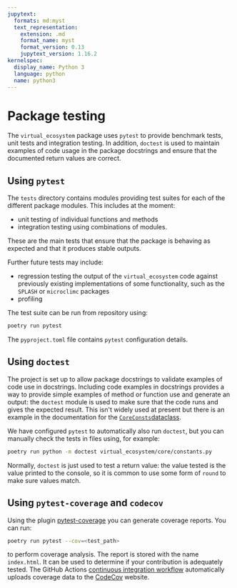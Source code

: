 ```yaml
---
jupytext:
  formats: md:myst
  text_representation:
    extension: .md
    format_name: myst
    format_version: 0.13
    jupytext_version: 1.16.2
kernelspec:
  display_name: Python 3
  language: python
  name: python3
---
```


# Package testing

The `virtual_ecosystem` package uses `pytest` to provide benchmark tests, unit tests and
integration testing. In addition, `doctest` is used to maintain examples of code usage
in the package docstrings and ensure that the documented return values are correct.

## Using `pytest`

The `tests` directory contains modules providing test suites for each of the different
package modules. This includes at the moment:

* unit testing of individual functions and methods
* integration testing using combinations of modules.

These are the main tests that ensure that the package is behaving as expected and that
it produces stable outputs.

Further future tests may include:

* regression testing the output of the `virtual_ecosystem` code against previously
existing implementations of some functionality, such as the `SPLASH` or `microclimc`
packages
* profiling
  
The test suite can be run from repository using:

```bash
poetry run pytest
```

The `pyproject.toml` file contains `pytest` configuration details.

## Using `doctest`

The project is set up to allow package docstrings to validate examples of code use in
docstrings. Including code examples in docstrings provides a way to provide simple
examples of method or function use and generate an output: the `doctest` module is used
to make sure that the code runs and gives the expected result. This isn't widely used at
present but there is an example in the documentation for the
[`CoreConsts`dataclass](../../api/core.md).

We have configured `pytest` to automatically also run `doctest`, but you can manually
check the tests in files using, for example:

```bash
poetry run python -m doctest virtual_ecosystem/core/constants.py 
```

Normally, `doctest` is just used to test a return value: the value tested is the value
printed to the console, so it is common to use some form of `round` to make sure values
match.

## Using `pytest-coverage` and `codecov`

Using the plugin [pytest-coverage](https://pypi.org/project/pytest-cov/) you can
generate coverage reports. You can run:

```bash
poetry run pytest --cov=<test_path>
```

to perform coverage analysis. The report is stored with the name `index.html`. It can be
used to determine if your contribution is adequately tested. The GitHub Actions
[continuous integration workflow](./github_actions.md#continuous-integration-workflow)
automatically uploads coverage data to the
[CodeCov](https://app.codecov.io/gh/ImperialCollegeLondon/virtual_ecosystem) website.
